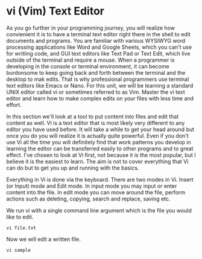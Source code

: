 # vi (Vim) Text Editor

As you go further in your programming journey, you will realize how convienient it is to have a terminal text editor right there in the shell to edit 
documents and programs. You are familiar with various WYSIWYG word processing applications like Word and Google Sheets, which you can't use for writiing
code, and GUI text editors like Text Pad or Text Edit, which live outside of the terminal and require a mouse. When a programmer is developing in the
console or terminal environment, it can become burdonsome to keep going back and forth between the terminal and the desktop to mak edits. That is why
professional programmers use terminal text editors like Emacs or Nano. For this unit, we will be learning a standard UNIX editor called vi or sometimes
referred to as Vim. Master the vi text editor and learn how to make complex edits on your files with less time and effort.

In this section we'll look at a tool to put content into files and edit that content as well. Vi is a text editor that is most likely very different to any editor you have used before. It will take a while to get your head around but once you do you will realize it is actually quite powerful. Even if you don't
use Vi all the time you will definitely find that work patterns you develop in learning the editor can be transferred easily to other programs and to great effect. I've chosen to look at Vi first, not because it is the most popular, but I believe it is the easiest to learn. The aim is not to cover everything that Vi can do but to get you up and running with the basics. 

Everything in Vi is done via the keyboard. There are two modes in Vi. Insert (or Input) mode and Edit mode. In input mode you may input or enter content into the file. In edit mode you can move around the file, perform actions such as deleting, copying, search and replace, saving etc. 

We run vi with a single command line argument which is the file you would like to edit.

    vi file.txt
    
Now we will edit a written file.

    vi sample

